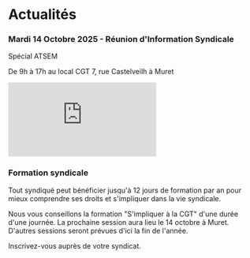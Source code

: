 # Actualités 


### Mardi 14 Octobre 2025 - Réunion d'Information Syndicale 

Spécial ATSEM 

De 9h à 17h au local CGT 
7, rue Castelveilh à Muret

![Tract](https://syndicatcam.github.io/cgt-muretain-agglo/assets/images/tractoct2025.pdf)




### Formation syndicale

Tout syndiqué peut bénéficier jusqu'à 12 jours de formation par an pour mieux comprendre ses droits et s'impliquer dans la vie syndicale. 

Nous vous conseillons la formation "S'impliquer à la CGT" d'une durée d'une journée.
La prochaine session aura lieu le 14 octobre à Muret.
D'autres sessions seront prévues d'ici la fin de l'année. 

Inscrivez-vous auprès de votre syndicat.
